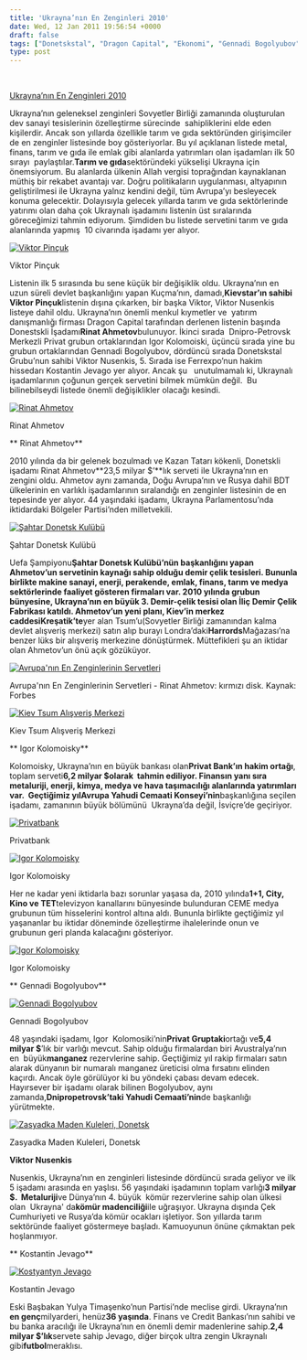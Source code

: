 ```yaml
---
title: 'Ukrayna’nın En Zenginleri 2010'
date: Wed, 12 Jan 2011 19:56:54 +0000
draft: false
tags: ["Donetskstal", "Dragon Capital", "Ekonomi", "Gennadi Bogolyubov", "İgor Kolomoiskiy", "İliç Demir Çelik Fabrikası", "Kostantin Jevago", "Kreşatik", "Privat Grup", "Privatbank", "Rinat Ahmetov", "Şahtar Donetsk", "Tsum", "Ukrayna", "Viktor Nusenkis", "Viktor Pinçuk", "Yaşam", "Yulya Timaşenko"]
type: post
---
```


 

[Ukrayna’nın En Zenginleri 2010](http://turkukraynaforum.com/blog/is-dunyasi/ukrayna’nin-en-zenginleri-2010/ "Permanent Link to Ukrayna’nın En Zenginleri 2010")


Ukrayna’nın geleneksel zenginleri Sovyetler Birliği zamanında oluşturulan dev sanayi tesislerinin özelleştirme sürecinde  sahipliklerini elde eden kişilerdir. Ancak son yıllarda özellikle tarım ve gıda sektöründen girişimciler de en zenginler listesinde boy gösteriyorlar. Bu yıl açıklanan listede metal, finans, tarım ve gıda ile emlak gibi alanlarda yatırımları olan işadamları ilk 50 sırayı  paylaştılar.**Tarım ve gıda**sektöründeki yükselişi Ukrayna için önemsiyorum. Bu alanlarda ülkenin Allah vergisi toprağından kaynaklanan müthiş bir rekabet avantajı var. Doğru politikaların uygulanması, altyapının geliştirilmesi ile Ukrayna yalnız kendini değil, tüm Avrupa’yı besleyecek konuma gelecektir. Dolayısıyla gelecek yıllarda tarım ve gıda sektörlerinde yatırımı olan daha çok Ukraynalı işadamını listenin üst sıralarında göreceğimizi tahmin ediyorum. Şimdiden bu listede servetini tarım ve gıda alanlarında yapmış  10 civarında işadamı yer alıyor.








[
![Viktor Pinçuk](http://turkukraynaforum.com/blog/wp-content/uploads/2011/01/viktor-pinchuk-300x199.jpg "viktor pinchuk")](http://turkukraynaforum.com/blog/wp-content/uploads/2011/01/viktor-pinchuk.jpg) 


Viktor Pinçuk








Listenin ilk 5 sırasında bu sene küçük bir değişiklik oldu. Ukrayna’nın en uzun süreli devlet başkanlığını yapan Kuçma’nın, damadı,**Kievstar’ın sahibi Viktor Pinçuk**listenin dışına çıkarken, bir başka Viktor, Viktor Nusenkis listeye dahil oldu. Ukrayna’nın önemli menkul kıymetler ve  yatırım danışmanlığı firması Dragon Capital tarafından derlenen listenin başında Donestskli İşadamı**Rinat Ahmetov**bulunuyor. İkinci sırada  Dnipro-Petrovsk Merkezli Privat grubun ortaklarından Igor Kolomoiski, üçüncü sırada yine bu grubun ortaklarından Gennadi Bogolyubov, dördüncü sırada Donetskstal Grubu’nun sahibi Viktor Nusenkis, 5. Sırada ise
Ferrexpo’nun hakim hissedarı Kostantin Jevago yer alıyor. Ancak şu   unutulmamalı ki, Ukraynalı işadamlarının çoğunun gerçek servetini bilmek
mümkün değil.  Bu bilinebilseydi listede önemli değişiklikler olacağı kesindi.





[![Rinat Ahmetov](http://turkukraynaforum.com/blog/wp-content/uploads/2011/01/rinat-akhmetov_wealthiest-ukrainian-oligarchs-300x180.jpg "rinat-akhmetov_wealthiest-ukrainian-oligarchs")](http://turkukraynaforum.com/blog/wp-content/uploads/2011/01/rinat-akhmetov_wealthiest-ukrainian-oligarchs.jpg)


Rinat Ahmetov








**
Rinat Ahmetov**




2010 yılında da bir gelenek bozulmadı ve Kazan Tatarı kökenli, Donetskli işadamı Rinat Ahmetov**23,5 milyar $’**lık serveti ile Ukrayna’nın en  zengini oldu. Ahmetov aynı zamanda, Doğu Avrupa’nın ve Rusya dahil BDT ülkelerinin en varlıklı işadamlarının sıralandığı en zenginler listesinin de en tepesinde yer alıyor. 44 yaşındaki işadamı, Ukrayna Parlamentosu’nda iktidardaki Bölgeler Partisi’nden milletvekili.





[
![Şahtar Donetsk Kulübü](http://turkukraynaforum.com/blog/wp-content/uploads/2011/01/shakhtar-donetsk.gif "shakhtar donetsk")](http://turkukraynaforum.com/blog/wp-content/uploads/2011/01/shakhtar-donetsk.gif) 


Şahtar Donetsk Kulübü








Uefa Şampiyonu**Şahtar Donetsk Kulübü’**nün başkanlığını yapan Ahmetov’un servetinin kaynağı sahip olduğu demir çelik tesisleri. Bununla birlikte makine sanayi, enerji, perakende, emlak, finans, tarım ve medya sektörlerinde faaliyet gösteren firmaları var. 2010 yılında grubun bünyesine, Ukrayna’nın en büyük 3. Demir-çelik tesisi olan İliç Demir Çelik Fabrikası katıldı. Ahmetov’un yeni
planı, Kiev’in merkez caddesi**Kreşatik’te**yer alan Tsum’u(Sovyetler Birliği zamanından kalma devlet alışveriş merkezi) satın alıp burayı Londra’daki**Harrords**Mağazası’na benzer lüks bir alışveriş merkezine dönüştürmek. Müttefikleri şu an iktidar olan Ahmetov’un önü açık gözüküyor.





[
![Avrupa'nın En Zenginlerinin Servetleri](http://turkukraynaforum.com/blog/wp-content/uploads/2011/01/rinat-ahmetov-2-300x152.gif "rinat ahmetov 2")](http://www.forbes.com/lists/2008/10/billionaires08_Rinat-Akhmetov_JIRK.html) 


Avrupa'nın En Zenginlerinin Servetleri - Rinat Ahmetov: kırmızı disk.
Kaynak: Forbes








[
![Kiev Tsum Alışveriş Merkezi](http://turkukraynaforum.com/blog/wp-content/uploads/2011/01/kiev-tsum-300x225.png "kiev-tsum")](http://turkukraynaforum.com/blog/wp-content/uploads/2011/01/kiev-tsum.png) 


Kiev Tsum Alışveriş Merkezi








**
Igor Kolomoisky**




Kolomoisky, Ukrayna’nın en büyük bankası olan**Privat Bank’ın hakim ortağı**, toplam serveti**6,2 milyar $**olarak  tahmin ediliyor. Finansın yanı sıra metaluriji, enerji, kimya, medya ve hava taşımacılığı alanlarında yatırımları var.  Geçtiğimiz yıl**Avrupa Yahudi Cemaati Konseyi’nin**başkanlığına seçilen işadamı, zamanının büyük bölümünü  Ukrayna’da değil, İsviçre’de geçiriyor.





[
![Privatbank](http://turkukraynaforum.com/blog/wp-content/uploads/2011/01/privatbank.jpeg "privatbank")](http://turkukraynaforum.com/blog/wp-content/uploads/2011/01/privatbank.jpeg) 


Privatbank








[
![Igor Kolomoisky](http://turkukraynaforum.com/blog/wp-content/uploads/2011/01/igor-kolomoisky-2.jpeg "igor kolomoisky 2")](http://turkukraynaforum.com/blog/wp-content/uploads/2011/01/igor-kolomoisky-2.jpeg) 


Igor Kolomoisky








Her ne kadar yeni iktidarla bazı sorunlar yaşasa da, 2010 yılında**1+1, City, Kino ve TET**televizyon kanallarını bünyesinde bulunduran CEME medya grubunun tüm hisselerini kontrol altına aldı. Bununla birlikte geçtiğimiz yıl yaşananlar bu iktidar
döneminde özelleştirme ihalelerinde onun ve grubunun geri planda kalacağını gösteriyor.





[
![Igor Kolomoisky](http://turkukraynaforum.com/blog/wp-content/uploads/2011/01/igor-kolomoisky.jpg "igor kolomoisky")](http://turkukraynaforum.com/blog/wp-content/uploads/2011/01/igor-kolomoisky.jpg) 


Igor Kolomoisky








**
Gennadi Bogolyubov**





[
![Gennadi Bogolyubov](http://turkukraynaforum.com/blog/wp-content/uploads/2011/01/gennadiy-bogolyubov.jpeg "gennadiy bogolyubov")](http://turkukraynaforum.com/blog/wp-content/uploads/2011/01/gennadiy-bogolyubov.jpeg) 


Gennadi Bogolyubov








48 yaşındaki işadamı, Igor  Kolomosiki’nin**Privat Gruptaki**ortağı ve**5,4 milyar $**’lık bir varlığı mevcut. Sahip olduğu firmalardan biri Avustralya’nın en  büyük**manganez** rezervlerine sahip. Geçtiğimiz yıl rakip firmaları satın alarak dünyanın bir numaralı manganez üreticisi olma fırsatını elinden kaçırdı. Ancak öyle görülüyor ki bu yöndeki çabası devam edecek. Hayırsever bir işadamı olarak bilinen Bogolyubov, aynı zamanda,**Dnipropetrovsk’taki Yahudi Cemaati’nin**de başkanlığı yürütmekte.





[
![Zasyadka Maden Kuleleri, Donetsk](http://turkukraynaforum.com/blog/wp-content/uploads/2011/01/ukraine-mining.jpg "UKRAINE MINE")](http://turkukraynaforum.com/blog/wp-content/uploads/2011/01/ukraine-mining.jpg) 


Zasyadka Maden Kuleleri, Donetsk








**Viktor Nusenkis**




Nusenkis, Ukrayna’nın en zenginleri listesinde dördüncü sırada geliyor ve ilk 5 işadamı arasında en yaşlısı. 56 yaşındaki işadamının toplam varlığı**3 milyar $.  Metaluriji**ve Dünya’nın 4. büyük  kömür rezervlerine sahip olan ülkesi olan  Ukrayna' da**kömür madenciliği**ile uğraşıyor. Ukrayna dışında Çek Cumhuriyeti ve Rusya’da kömür ocakları işletiyor. Son yıllarda tarım  sektöründe faaliyet göstermeye başladı. Kamuoyunun önüne çıkmaktan pek hoşlanmıyor.




**
Kostantin Jevago**





[
![Kostyantyn Jevago](http://turkukraynaforum.com/blog/wp-content/uploads/2011/01/kostyantin-zhevago.jpg "kostyantin zhevago")](http://turkukraynaforum.com/blog/wp-content/uploads/2011/01/kostyantin-zhevago.jpg) 


Kostantin Jevago








Eski Başbakan Yulya Timaşenko’nun Partisi’nde meclise girdi. Ukrayna’nın **en genç**milyarderi, henüz**36 yaşında**. Finans ve Credit Bankası’nın sahibi ve bu banka aracılığı ile Ukrayna’nın en önemli demir madenlerine sahip.**2,4 milyar $’lık**servete sahip Jevago, diğer birçok ultra zengin Ukraynalı gibi**futbol**meraklısı.


 

